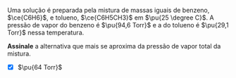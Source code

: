 Uma solução é preparada pela mistura de massas iguais de benzeno, $\ce{C6H6}$, e tolueno, $\ce{C6H5CH3}$ em $\pu{25 \degree C}$. A pressão de vapor do benzeno é $\pu{94,6 Torr}$ e a do tolueno é $\pu{29,1 Torr}$ nessa temperatura.

**Assinale** a alternativa que mais se aproxima da pressão de vapor total da mistura.

- [x] $\pu{64 Torr}$

